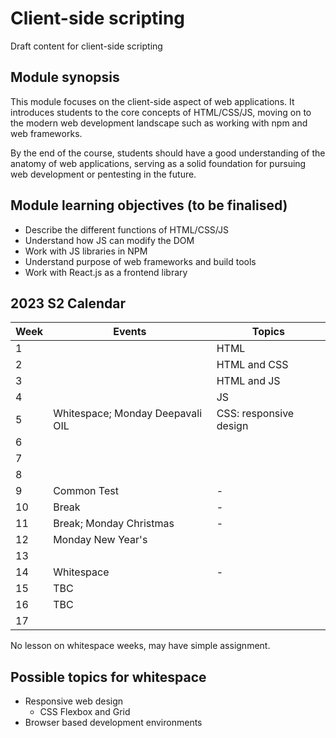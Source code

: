 # Client-side scripting

Draft content for client-side scripting

## Module synopsis

This module focuses on the client-side aspect of web applications. It introduces students to the core concepts of HTML/CSS/JS, moving on to the modern web development landscape such as working with npm and web frameworks.

By the end of the course, students should have a good understanding of the anatomy of web applications, serving as a solid foundation for pursuing web development or pentesting in the future.

## Module learning objectives (to be finalised)

- Describe the different functions of HTML/CSS/JS
- Understand how JS can modify the DOM
- Work with JS libraries in NPM
- Understand purpose of web frameworks and build tools
- Work with React.js as a frontend library

## 2023 S2 Calendar

| Week | Events                           | Topics                 |
| ---- | -------------------------------- | ---------------------- |
| 1    |                                  | HTML                   |
| 2    |                                  | HTML and CSS           |
| 3    |                                  | HTML and JS            |
| 4    |                                  | JS                     |
| 5    | Whitespace; Monday Deepavali OIL | CSS: responsive design |
| 6    |                                  |                        |
| 7    |                                  |                        |
| 8    |                                  |                        |
| 9    | Common Test                      | -                      |
| 10   | Break                            | -                      |
| 11   | Break; Monday Christmas          | -                      |
| 12   | Monday New Year's                |                        |
| 13   |                                  |                        |
| 14   | Whitespace                       | -                      |
| 15   | TBC                              |                        |
| 16   | TBC                              |                        |
| 17   |                                  |                        |

No lesson on whitespace weeks, may have simple assignment.

## Possible topics for whitespace

- Responsive web design
  - CSS Flexbox and Grid
- Browser based development environments
